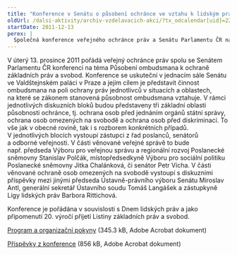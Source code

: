 ```yaml
---
title: "Konference v Senátu o působení ochránce ve vztahu k lidským právům a svobodám"
oldUrl: /dalsi-aktivity/archiv-vzdelavacich-akci/?tx_odcalendar[uid]=22&cHash=970d34b7c745fedaf2af35d7acc04b80
startDate: 2011-12-13
perex: |
  Společná konference veřejného ochránce práv a Senátu Parlamentu ČR na téma "Působení ombudsmana k ochraně základních práv a svobod"
---
```


<p>V úterý 13. prosince 2011 pořádá veřejný ochránce práv spolu se Senátem Parlamentu ČR konferenci na téma Působení ombudsmana k ochraně základních práv a svobod. Konference se uskuteční v jednacím sále Senátu ve Valdštejnském paláci v Praze a jejím cílem je představit činnost ombudsmana na poli ochrany práv jednotlivců v situacích a oblastech, na které se zákonem stanovená působnost ombudsmana vztahuje. V rámci jednotlivých diskuzních bloků budou představeny tři základní oblasti působnosti ochránce, tj. ochrana osob před jednáním orgánů státní správy, ochrana osob omezených na svobodě a ochrana osob před diskriminací. To vše jak v obecné rovině, tak i s rozborem konkrétních případů. V jednotlivých blocích vystoupí zástupci z řad poslanců, senátorů a odborné veřejnosti. V části věnované veřejné správě to bude např. předseda Výboru pro veřejnou správu a regionální rozvoj Poslanecké sněmovny Stanislav Polčák, místopředsedkyně Výboru pro sociální politiku Poslanecké sněmovny Jitka Chalánková, či senátor Petr Vícha. V části věnované ochraně osob omezených na svobodě vystoupí s diskuzními příspěvky mezi jinými předseda Ústavně-právního výboru Senátu Miroslav Antl, generální sekretář Ústavního soudu Tomáš Langášek a zástupkyně Ligy lidských práv Barbora Rittichová.</p>
<p>Konference je pořádána v souvislosti s Dnem lidských práv a jako připomenutí 20. výročí přijetí Listiny základních práv a svobod.</p>
<p><a href="https://www.ochrance.cz/fileadmin/user_upload/Konference/VOP_Senat_2011-Program-a-pokyny.pdf" target="_blank">Program a organizační pokyny</a> (345.3 kB, Adobe Acrobat dokument)</p>
<p><a href="https://www.ochrance.cz/fileadmin/user_upload/Publikace/Konference_v_Senatu.pdf" target="_blank">Příspěvky z konference</a> (856 kB, Adobe Acrobat dokument)</p>
